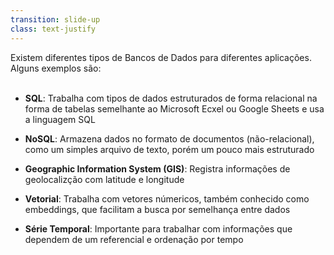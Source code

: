 ```yaml
---
transition: slide-up
class: text-justify
---
```


<div>
Existem diferentes tipos de Bancos de Dados para diferentes aplicações. Alguns exemplos são:<br><br>
</div>

- **SQL**: Trabalha com tipos de dados estruturados de forma relacional na forma de tabelas semelhante ao Microsoft Ecxel ou Google Sheets e usa a linguagem SQL 

- **NoSQL**: Armazena dados no formato de documentos (não-relacional), como um simples arquivo de texto, porém um pouco mais estruturado

- **Geographic Information System (GIS)**: Registra informações de geolocalizção com latitude e longitude

- **Vetorial**: Trabalha com vetores númericos, também conhecido como embeddings, que facilitam a busca por semelhança entre dados

- **Série Temporal**: Importante para trabalhar com informações que dependem de um referencial e ordenação por tempo